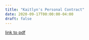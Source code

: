```yaml
---
title: "Kaitlyn's Personal Contract"
date: 2020-09-17T00:00:00-04:00
draft: false
---
```


[link to pdf](https://vibrant-williams-d83705.netlify.app/Kaitlyn's%20Personal%20Contract.pdf)
